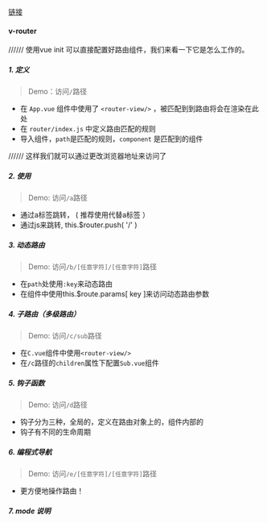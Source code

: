 [链接](https://github.com/AC-YoY/the-anger-of-guamao/tree/master/src/share-vue-router)

#### v-router

////// 使用vue init 可以直接配置好路由组件，我们来看一下它是怎么工作的。

##### 1. 定义

> Demo：访问`/`路径

- 在 `App.vue` 组件中使用了 `<router-view/>` ，被匹配到到路由将会在渲染在此处
- 在 `router/index.js` 中定义路由匹配的规则
- 导入组件，`path`是匹配的规则，`component` 是匹配到的组件

////// 这样我们就可以通过更改浏览器地址来访问了

##### 2. 使用

> Demo: 访问`/a`路径

- 通过a标签跳转，<a href="/"></a>   ( 推荐使用<router-link to="/" />代替a标签 ）
- 通过js来跳转, this.$router.push( '/' )

##### 3. 动态路由

> Demo: 访问`/b/[任意字符]/[任意字符]`路径

- 在`path`处使用`:key`来动态路由
- 在组件中使用this.$route.params[ key ]来访问动态路由参数

##### 4. 子路由（多级路由）

> Demo: 访问`/c/sub`路径

- 在`C.vue`组件中使用`<router-view/>`
- 在`/c`路径的`children`属性下配置`Sub.vue`组件

##### 5. 钩子函数

> Demo: 访问`/d`路径

- 钩子分为三种，全局的，定义在路由对象上的，组件内部的
- 钩子有不同的生命周期

##### 6. 编程式导航

> Demo: 访问`/e/[任意字符]/[任意字符]`路径

- 更方便地操作路由！

##### 7. mode 说明


